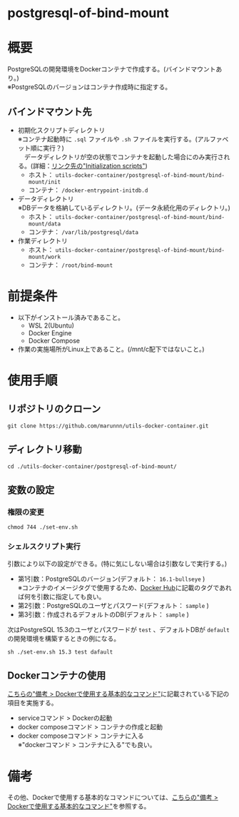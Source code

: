 # **postgresql-of-bind-mount**
# 概要
PostgreSQLの開発環境をDockerコンテナで作成する。(バインドマウントあり。)  
※PostgreSQLのバージョンはコンテナ作成時に指定する。
## バインドマウント先
- 初期化スクリプトディレクトリ  
  ※コンテナ起動時に `.sql` ファイルや `.sh` ファイルを実行する。(アルファベット順に実行？)  
　データディレクトリが空の状態でコンテナを起動した場合にのみ実行される。(詳細：[リンク先の"Initialization scripts"](https://hub.docker.com/_/postgres))
    - ホスト： `utils-docker-container/postgresql-of-bind-mount/bind-mount/init`
    - コンテナ： `/docker-entrypoint-initdb.d`
- データディレクトリ  
  ※DBデータを格納しているディレクトリ。(データ永続化用のディレクトリ。)
    - ホスト： `utils-docker-container/postgresql-of-bind-mount/bind-mount/data`
    - コンテナ： `/var/lib/postgresql/data`
- 作業ディレクトリ
    - ホスト： `utils-docker-container/postgresql-of-bind-mount/bind-mount/work`
    - コンテナ： `/root/bind-mount`

# 前提条件
- 以下がインストール済みであること。
    - WSL 2(Ubuntu)
    - Docker Engine
    - Docker Compose
- 作業の実施場所がLinux上であること。(/mnt/c配下ではないこと。)

# 使用手順
## リポジトリのクローン
```console
git clone https://github.com/marunnn/utils-docker-container.git
```
## ディレクトリ移動
```console
cd ./utils-docker-container/postgresql-of-bind-mount/
```
## 変数の設定
### 権限の変更
```console
chmod 744 ./set-env.sh
```
### シェルスクリプト実行
引数により以下の設定ができる。(特に気にしない場合は引数なしで実行する。)
- 第1引数：PostgreSQLのバージョン(デフォルト： `16.1-bullseye` )  
  ※コンテナのイメージタグで使用するため、[Docker Hub](https://hub.docker.com/)に記載のタグであれば何を引数に指定しても良い。
- 第2引数：PostgreSQLのユーザとパスワード(デフォルト： `sample` )
- 第3引数：作成されるデフォルトのDB(デフォルト： `sample` )

次はPostgreSQL 15.3のユーザとパスワードが `test` 、デフォルトDBが `default` の開発環境を構築するときの例になる。
```console
sh ./set-env.sh 15.3 test dafault
```
## Dockerコンテナの使用
[こちらの"備考 > Dockerで使用する基本的なコマンド"](../README.md)に記載されている下記の項目を実施する。
- serviceコマンド > Dockerの起動
- docker composeコマンド > コンテナの作成と起動
- docker composeコマンド > コンテナに入る  
  ※"dockerコマンド > コンテナに入る"でも良い。

# 備考
その他、Dockerで使用する基本的なコマンドについては、[こちらの"備考 > Dockerで使用する基本的なコマンド"](../README.md)を参照する。